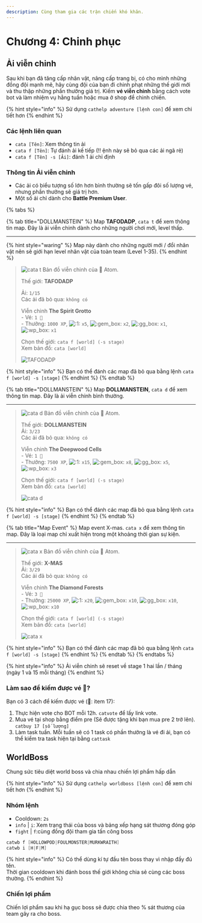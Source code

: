 ```yaml
---
description: Cùng tham gia các trận chiến khó khăn.
---
```


# Chương 4: Chinh phục

## Ải viễn chinh

Sau khi bạn đã tăng cấp nhân vật, nâng cấp trang bị, có cho mình những đồng đội mạnh mẽ, hãy cùng đội của bạn đi chinh phạt những thế giới mới và thu thập những phần thưởng giá trị. Kiếm **vé viễn chinh** bằng cách vote bot và làm nhiệm vụ hằng tuần hoặc mua ở shop để chinh chiến.

{% hint style="info" %}
Sử dụng `cathelp adventure [lệnh con]` để xem chi tiết hơn
{% endhint %}

### Các lệnh liên quan

* `cata [Tên]`: Xem thông tin ải
* `cata f [Tên]`: Tự đánh ải kế tiếp (!! ệnh này sẽ bỏ qua các ải ngã rẻ)
* `cata f [Tên] -s [Ải]`: đánh 1 ải chỉ định

### Thông tin Ải viễn chinh

* Các ải có biểu tượng số lớn hơn bình thường sẽ tốn gấp đôi số lượng vé, nhưng phần thưởng sẽ giá trị hơn.
* Một số ải chỉ dành cho **Battle Premium User**.

{% tabs %}

{% tab title="DOLLMANSTEIN" %}
Map **TAFODADP**, `cata t` để xem thông tin map. Đây là ải viễn chinh dành cho những người chơi mới, level thấp.

<hr>

{% hint style="waring" %}
Map này dành cho những người mới / đổi nhân vật nên sẽ giới hạn level nhân vật của toàn team (Level 1-35).
{% endhint %}

> ![cata t](https://images-ext-1.discordapp.net/external/dOmjULqxxQnfUUQgJ3To3N3hGwhSebifv8q86SVLE48/https/cdn.discordapp.com/avatars/423327141921423361/764e55505d8c943253ab32e87a96734a.webp?width=25\&height=25) Bản đồ viễn chinh của 👾 Atom.
>
> Thế giới: **TAFODADP**
>
> Ải: `1/15` \
> Các ải đã bỏ qua: `không có`
>
> Viễn chinh **The Spirit Grotto** \
> \- Vé: `1 🎫` \
> \- Thưởng: `1000 XP`, ![:1:](https://cdn.discordapp.com/emojis/656202630179323935.webp?size=20\&quality=lossless) `x5`, ![:gem\_box:](https://cdn.discordapp.com/emojis/780138010451902524.webp?size=40\&quality=lossless) `x2`, ![:gg\_box:](https://cdn.discordapp.com/emojis/780138003904987137.webp?size=40\&quality=lossless) `x1`, ![:wp\_box:](https://cdn.discordapp.com/emojis/780138006865641523.webp?size=40\&quality=lossless) `x1`
>
> Chọn thế giới: `cata f [world] (-s stage)` \
> Xem bản đồ: `cata [world]`
>
> ![TAFODADP](https://media.discordapp.net/attachments/698925345855897741/933346387674923018/map-3.png?width=225\&height=225)
>

{% hint style="info" %}
Bạn có thể đánh các map đã bỏ qua bằng lệnh `cata f [world] -s [stage]`
{% endhint %}
{% endtab %}

{% tab title="DOLLMANSTEIN" %}
Map **DOLLMANSTEIN**, `cata d` để xem thông tin map. Đây là ải viễn chinh bình thường.

<hr>

> ![cata d](https://images-ext-1.discordapp.net/external/dOmjULqxxQnfUUQgJ3To3N3hGwhSebifv8q86SVLE48/https/cdn.discordapp.com/avatars/423327141921423361/764e55505d8c943253ab32e87a96734a.webp?width=25\&height=25) Bản đồ viễn chinh của 👾 Atom.
>
> Thế giới: **DOLLMANSTEIN**\
> Ải: `3/23`\
> Các ải đã bỏ qua: `không có`
>
> Viễn chinh **The Deepwood Cells**\
> \- Vé: `1 🎫`\
> \- Thưởng: `7500 XP`, ![:1:](https://cdn.discordapp.com/emojis/656202630179323935.webp?size=20\&quality=lossless) `x15`, ![:gem\_box:](https://cdn.discordapp.com/emojis/780138010451902524.webp?size=20\&quality=lossless) `x8`, ![:gg\_box:](https://cdn.discordapp.com/emojis/780138003904987137.webp?size=20\&quality=lossless) `x5`, ![:wp\_box:](https://cdn.discordapp.com/emojis/780138006865641523.webp?size=20\&quality=lossless) `x3`
>
> Chọn thế giới: `cata f [world] (-s stage)`\
> Xem bản đồ: `cata [world]`
>
> ![cata d](https://media.discordapp.net/attachments/698925345855897741/933210614908747857/map-1.png?width=240\&height=240)
>

{% hint style="info" %}
Bạn có thể đánh các map đã bỏ qua bằng lệnh `cata f [world] -s [stage]`
{% endhint %}
{% endtab %}

{% tab title="Map Event" %}
Map event X-mas. `cata x` để xem thông tin map. Đây là loại map chỉ xuất hiện trong một khoảng thời gian sự kiện.

<hr>

> ![cata x](https://images-ext-1.discordapp.net/external/dOmjULqxxQnfUUQgJ3To3N3hGwhSebifv8q86SVLE48/https/cdn.discordapp.com/avatars/423327141921423361/764e55505d8c943253ab32e87a96734a.webp?width=25\&height=25) Bản đồ viễn chinh của 👾 Atom.
>
> Thế giới: **X-MAS**\
> Ải: `3/29`\
> Các ải đã bỏ qua: `không có`
>
> Viễn chinh **The Diamond Forests**\
> \- Vé: `3 🎫`\
> \- Thưởng: `25000 XP`, ![:1:](https://cdn.discordapp.com/emojis/656202630179323935.webp?size=20\&quality=lossless) `x20`, ![:gem\_box:](https://cdn.discordapp.com/emojis/780138010451902524.webp?size=20\&quality=lossless) `x10`, ![:gg\_box:](https://cdn.discordapp.com/emojis/780138003904987137.webp?size=20\&quality=lossless) `x10`, ![:wp\_box:](https://cdn.discordapp.com/emojis/780138006865641523.webp?size=20\&quality=lossless) `x10`
>
> Chọn thế giới: `cata f [world] (-s stage)`\
> Xem bản đồ: `cata [world]`
>
> ![cata x](https://media.discordapp.net/attachments/698925345855897741/933211156322091068/map-2.png?width=240\&height=240)
>

{% hint style="info" %}
Bạn có thể đánh các map đã bỏ qua bằng lệnh `cata f [world] -s [stage]`
{% endhint %}
{% endtab %}
{% endtabs %}

{% hint style="info" %}
Ải viễn chinh sẽ reset về stage 1 hai lần / tháng (ngày 1 và 15 mỗi tháng)
{% endhint %}

### Làm sao để kiếm được vé 🎫?

Bạn có 3 cách để kiếm được vé (🎫: item 17):

1. Thực hiện vote cho BOT mỗi 12h. `catvote` để lấy link vote.
2. Mua vé tại shop bằng điểm pre (Sẽ được tặng khi bạn mua pre 2 trở lên). `catbuy 17 [số lượng]`
3. Làm task tuần. Mỗi tuần sẽ có 1 task có phần thưởng là vé đi ải, bạn có thể kiểm tra task hiện tại bằng `cattask`

## **WorldBoss**

Chung sức tiêu diệt world boss và chia nhau chiến lợi phẩm hấp dẫn

{% hint style="info" %}
Sử dụng `cathelp worldboss [lệnh con]` để xem chi tiết hơn
{% endhint %}

### **Nhóm lệnh**

* Cooldown: `2s`
* `info` | `i`: Xem trạng thái của boss và bảng xếp hạng sát thương đóng góp
* `fight` | `f`:cùng đồng đội tham gia tấn công boss

```s
catwb f [HOLLOWPOD|FOULMONSTER|MURKWRAITH]
catwb i [H|F|M]
```

{% hint style="info" %}
Có thể dùng kí tự đầu tên boss thay vì nhập đầy đủ tên.\
Thời gian cooldown khi đánh boss thế giới không chia sẻ cùng các boss thường.
{% endhint %}

### Chiến lợi phẩm

Chiến lợi phẩm sau khi hạ gục boss sẽ được chia theo % sát thương của team gây ra cho boss.
